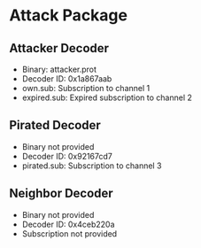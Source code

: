 # Attack Package
## Attacker Decoder
 - Binary: attacker.prot
 - Decoder ID: 0x1a867aab
 - own.sub: Subscription to channel 1
 - expired.sub: Expired subscription to channel 2

## Pirated Decoder
 - Binary not provided
 - Decoder ID: 0x92167cd7
 - pirated.sub: Subscription to channel 3

## Neighbor Decoder
 - Binary not provided
 - Decoder ID: 0x4ceb220a
 - Subscription not provided
